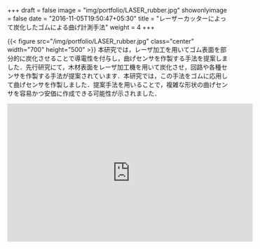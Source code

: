 +++
draft = false
image = "img/portfolio/LASER_rubber.jpg"
showonlyimage = false
date = "2016-11-05T19:50:47+05:30"
title = "レーザーカッターによって炭化したゴムによる曲げ計測手法"
weight = 4
+++

{{< figure src="/img/portfolio/LASER_rubber.jpg" class="center" width="700" height="500" >}}
本研究では，レーザ加工を用いてゴム表面を部分的に炭化させることで導電性を付与し，曲げセンサを作製する手法を提案しました．先行研究にて，木材表面をレーザ加工機を用いて炭化させ，回路や各種センサを作製する手法が提案されています．本研究では，この手法をゴムに応用して曲げセンサを作製しました．提案手法を用いることで，複雑な形状の曲げセンサを容易かつ安価に作成できる可能性が示されました．

<iframe width="560" height="315" src="https://youtube.com/shorts/A8Z9D8L7VSc?feature=shared" title="YouTube video player" frameborder="0" allow="accelerometer; autoplay; clipboard-write; encrypted-media; gyroscope; picture-in-picture; web-share" referrerpolicy="strict-origin-when-cross-origin" allowfullscreen></iframe>
